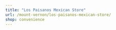```yaml
---
title: "Los Paisanos Mexican Store"
url: /mount-vernon/los-paisanos-mexican-store/
shop: convenience
---
```

